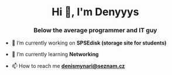 <h1 align="center">Hi 👋, I'm Denyyys</h1>
<h3 align="center">Below the average programmer and IT guy</h3>

- 🔭 I’m currently working on **SPSEdisk (storage site for students)**

- 🌱 I’m currently learning **Networking**

- 📫 How to reach me **denismynari@seznam.cz**

